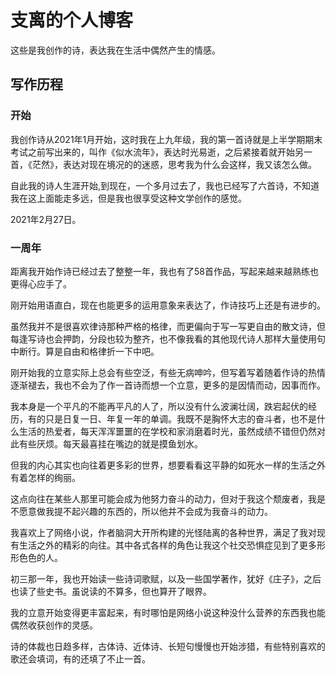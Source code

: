 # 支离的个人博客

这些是我创作的诗，表达我在生活中偶然产生的情感。

## 写作历程

### 开始

我创作诗从2021年1月开始，这时我在上九年级，我的第一首诗就是上半学期期末考试之前写出来的，叫作《似水流年》，表达时光易逝，之后紧接着就开始另一首，《茫然》，表达对现在境况的的迷惑，思考我为什么会这样，我又该怎么做。

自此我的诗人生涯开始,到现在，一个多月过去了，我也已经写了六首诗，不知道我在这上面能走多远，但是我也很享受这种文学创作的感觉。

2021年2月27日。

### 一周年

距离我开始作诗已经过去了整整一年，我也有了58首作品，写起来越来越熟练也更得心应手了。

刚开始用语直白，现在也能更多的运用意象来表达了，作诗技巧上还是有进步的。

虽然我并不是很喜欢律诗那种严格的格律，而更偏向于写一写更自由的散文诗，但每逢写诗也会押韵，分段也较为整齐，也不像我看的其他现代诗人那样大量使用句中断行。算是自由和格律折一下中吧。

刚开始我的立意实际上总会有些空泛，有些无病呻吟，但写着写着随着作诗的热情逐渐褪去，我也不会为了作一首诗而想一个立意，更多的是因情而动，因事而作。

我本身是一个平凡的不能再平凡的人了，所以没有什么波澜壮阔，跌宕起伏的经历，有的只是日复一日、年复一年的单调。我既不是胸怀大志的奋斗者，也不是什么生活的热爱者，每天浑浑噩噩的在学校和家消磨着时光，虽然成绩不错但仍然对此有些厌烦。每天最喜挂在嘴边的就是摸鱼划水。

但我的内心其实也向往着更多彩的世界，想要看看这平静的如死水一样的生活之外有着怎样的绚丽。

这点向往在某些人那里可能会成为他努力奋斗的动力，但对于我这个颓废者，我是不愿意做我提不起兴趣的东西的，所以他并不会成为我奋斗的动力。

我喜欢上了网络小说，作者脑洞大开所构建的光怪陆离的各种世界，满足了我对现有生活之外的精彩的向往。其中各式各样的角色让我这个社交恐惧症见到了更多形形色色的人。

初三那一年，我也开始读一些诗词歌赋，以及一些国学著作，犹好《庄子》，之后也读了些史书。虽说读的不算多，但也算开了眼界。

我的立意开始变得更丰富起来，有时哪怕是网络小说这种没什么营养的东西我也能偶然收获创作的灵感。

诗的体裁也日趋多样，古体诗、近体诗、长短句慢慢也开始涉猎，有些特别喜欢的歌还会填词，有的还填了不止一首。